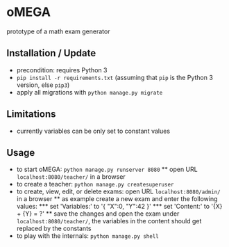 # oMEGA
prototype of a math exam generator

## Installation / Update
* precondition: requires Python 3
* `pip install -r requirements.txt` (assuming that `pip` is the Python 3 version, else `pip3`)
* apply all migrations with `python manage.py migrate`

## Limitations
* currently variables can be only set to constant values

## Usage
* to start oMEGA: `python manage.py runserver 8080`
** open URL `localhost:8080/teacher/` in a browser
* to create a teacher: `python manage.py createsuperuser`
* to create, view, edit, or delete exams: open URL `localhost:8080/admin/` in a browser
** as example create a new exam and enter the following values:
*** set 'Variables:' to '{ "X":0, "Y":42 }'
*** set 'Content:' to '{X} + {Y} = ?'
** save the changes and open the exam under `localhost:8080/teacher/`, the variables in the content should get replaced by the constants
* to play with the internals: `python manage.py shell`